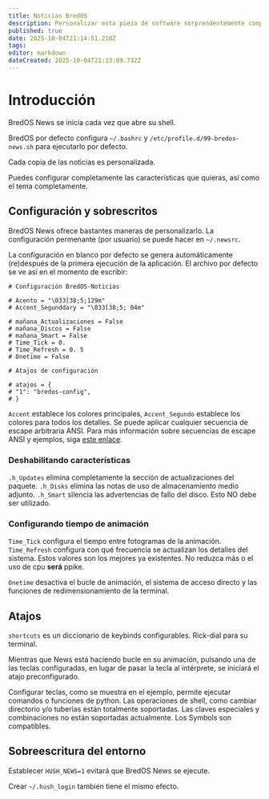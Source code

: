 ```yaml
---
title: Noticias BredOS
description: Personalizar esta pieza de software sorprendentemente complicada.
published: true
date: 2025-10-04T21:14:51.210Z
tags:
editor: markdown
dateCreated: 2025-10-04T21:13:09.732Z
---
```


# Introducción

BredOS News se inicia cada vez que abre su shell.

BredOS por defecto configura `~/.bashrc` y `/etc/profile.d/99-bredos-news.sh` para ejecutarlo por defecto.

Cada copia de las noticias es personalizada.

Puedes configurar completamente las características que quieras, así como el tema completamente.

## Configuración y sobrescritos

BredOS News ofrece bastantes maneras de personalizarlo.
La configuración permenante (por usuario) se puede hacer en `~/.newsrc`.

La configuración en blanco por defecto se genera automáticamente (re)después de la primera ejecución de la aplicación.
El archivo por defecto se ve así en el momento de escribir:

```
# Configuración BredOS-Noticias

# Acento = "\033[38;5;129m"
# Accent_Segunddary = "\033[38;5; 04m"

# mañana_Actualizaciones = False
# mañana_Discos = False
# mañana_Smart = False
# Time_Tick = 0.
# Time_Refresh = 0. 5
# Onetime = False

# Atajos de configuración

# atajos = {
# "1": "bredos-config",
# }
```

`Accent` establece los colores principales, `Accent_Segundo` establece los colores para todos los detalles.
Se puede aplicar cualquier secuencia de escape arbitraria ANSI.
Para más información sobre secuencias de escape ANSI y ejemplos, siga [este enlace](https://gist.github.com/fnky/458719343aabd01cfb17a3a4f7296797).

### Deshabilitando características

`.h_Updates` elimina completamente la sección de actualizaciones del paquete.
`.h_Disks` elimina las notas de uso de almacenamiento medio adjunto.
`.h_Smart` silencia las advertencias de fallo del disco. Esto NO debe ser utilizado.

### Configurando tiempo de animación

`Time_Tick` configura el tiempo entre fotogramas de la animación.
`Time_Refresh` configura con qué frecuencia se actualizan los detalles del sistema.
Estos valores son los mejores ya existentes. No reduzca más o el uso de cpu **será** ppike.

`Onetime` desactiva el bucle de animación, el sistema de acceso directo y las funciones de redimensionamiento de la terminal.

## Atajos

`shortcuts` es un diccionario de keybinds configurables. Rick-dial para su terminal.

Mientras que News está haciendo bucle en su animación, pulsando una de las teclas configuradas, en lugar de pasar la tecla al intérprete, se iniciará el atajo preconfigurado.

Configurar teclas, como se muestra en el ejemplo, permite ejecutar comandos o funciones de python.
Las operaciones de shell, como cambiar directorio y/o tuberías están totalmente soportadas.
Las claves especiales y combinaciones no están soportadas actualmente.
Los Symbols son compatibles.

## Sobreescritura del entorno

Establecer `HUSH_NEWS=1` evitará que BredOS News se ejecute.

Crear `~/.hush_login` también tiene el mismo efecto.